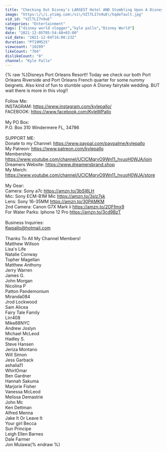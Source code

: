 ```yaml
---
title: "Checking Out Disney’s LARGEST Hotel AND Stumbling Upon A Disney Fairytale Wedding | Vlogmas Day 4"
image: "https:\/\/i.ytimg.com\/vi\/VZlTLI7n9uE\/hqdefault.jpg"
vid_id: "VZlTLI7n9uE"
categories: "Entertainment"
tags: ["disney world vlogger","kyle pallo","Disney World"]
date: "2021-12-05T05:54:48+03:00"
vid_date: "2021-12-04T16:00:23Z"
duration: "PT19M52S"
viewcount: "10209"
likeCount: "704"
dislikeCount: "8"
channel: "Kyle Pallo"
---
```

{% raw %}Disneys Port Orleans Resort!! Today we check our both Port Orleans Riverside and Port Orleans French quarter for some nummy beignets. Also kind of fun to stumble upon A Disney fairytale wedding. BUT wait there is more in this vlog!!<br /><br />Follow Me:<br />INSTAGRAM: <a rel="nofollow" target="blank" href="https://www.instagram.com/kylepallo/">https://www.instagram.com/kylepallo/</a><br />FACEBOOK: <a rel="nofollow" target="blank" href="https://www.facebook.com/KyleWPallo">https://www.facebook.com/KyleWPallo</a><br /><br />My PO Box:<br />P.O. Box 310 Windermere FL, 34786<br /><br />SUPPORT ME:<br />Donate to my Channel: <a rel="nofollow" target="blank" href="https://www.paypal.com/paypalme/kylepallo">https://www.paypal.com/paypalme/kylepallo</a><br />My Patreon: <a rel="nofollow" target="blank" href="https://www.patreon.com/kylepallo">https://www.patreon.com/kylepallo</a><br />Membership: <a rel="nofollow" target="blank" href="https://www.youtube.com/channel/UClCMqrvO9Wn11_hvuoH0WJA/join">https://www.youtube.com/channel/UClCMqrvO9Wn11_hvuoH0WJA/join</a><br />Dreamers Website: <a rel="nofollow" target="blank" href="https://www.dreamersbrand.shop">https://www.dreamersbrand.shop</a><br />My Merch: <a rel="nofollow" target="blank" href="https://www.youtube.com/channel/UClCMqrvO9Wn11_hvuoH0WJA/store">https://www.youtube.com/channel/UClCMqrvO9Wn11_hvuoH0WJA/store</a><br /><br />My Gear: <br />Camera: Sony a7c <a rel="nofollow" target="blank" href="https://amzn.to/3bSI6LH">https://amzn.to/3bSI6LH</a><br />Mic: Sony ECM-B1M Mic <a rel="nofollow" target="blank" href="https://amzn.to/3slz7sk">https://amzn.to/3slz7sk</a><br />Lens: Sony 16-35MM  <a rel="nofollow" target="blank" href="https://amzn.to/30PAMKM">https://amzn.to/30PAMKM</a><br />2nd Camera: Canon G7X Mark ii <a rel="nofollow" target="blank" href="https://amzn.to/2OFfmx9">https://amzn.to/2OFfmx9</a><br />For Water Parks: Iphone 12 Pro  <a rel="nofollow" target="blank" href="https://amzn.to/3cd9BzT">https://amzn.to/3cd9BzT</a><br /><br />Business Inquiries: <br />Kwpallo@hotmail.com <br /><br />Thanks To All My Channel Members!<br />Matthew Willson<br />Lisa's Life<br />Natalie Conway <br />Topher Magellan<br />Matthew Anthony <br />Jerry Warren<br />James G. <br />John Morgan<br />Nicolina P<br />Patton Pandemonium<br />Miranda084<br />Jrod Lockwood<br />Sam Alicea<br />Fairy Tale Family<br />Lirr408<br />Mike88NYC<br />Andrew Joslyn<br />Michael McLeod<br />Hadley S.<br />Steve Hansen<br />Jeriza Montano<br />Will Simon<br />Jess Garback<br />ashalia11<br />WhirlOmar<br />Ben Gardner<br />Hannah Sakuma<br />Marjorie Fisher<br />Vanessa McLeod<br />Melissa Demastrie<br />John Mc<br />Ken Dettman<br />Alfred Menna<br />Jake It Or Leave It<br />Your girl Becca<br />Sun Principe <br />Leigh Ellen Barnes<br />Dale Farmer <br />Jon Mulawa{% endraw %}
